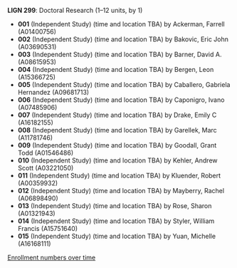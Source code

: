 **LIGN 299**: Doctoral Research (1–12 units, by 1)

- **001** (Independent Study) (time and location TBA) by Ackerman, Farrell (A01400756)
- **002** (Independent Study) (time and location TBA) by Bakovic, Eric John (A03690531)
- **003** (Independent Study) (time and location TBA) by Barner, David A. (A08615953)
- **004** (Independent Study) (time and location TBA) by Bergen, Leon (A15366725)
- **005** (Independent Study) (time and location TBA) by Caballero, Gabriela Hernandez (A09681713)
- **006** (Independent Study) (time and location TBA) by Caponigro, Ivano (A07485906)
- **007** (Independent Study) (time and location TBA) by Drake, Emily C (A16182155)
- **008** (Independent Study) (time and location TBA) by Garellek, Marc (A11781746)
- **009** (Independent Study) (time and location TBA) by Goodall, Grant Todd (A01546486)
- **010** (Independent Study) (time and location TBA) by Kehler, Andrew Scott (A03221050)
- **011** (Independent Study) (time and location TBA) by Kluender, Robert (A00359932)
- **012** (Independent Study) (time and location TBA) by Mayberry, Rachel (A06898490)
- **013** (Independent Study) (time and location TBA) by Rose, Sharon (A01321943)
- **014** (Independent Study) (time and location TBA) by Styler, William Francis (A15751640)
- **015** (Independent Study) (time and location TBA) by Yuan, Michelle (A16168111)

[Enrollment numbers over time](./LIGN299.tsv)
